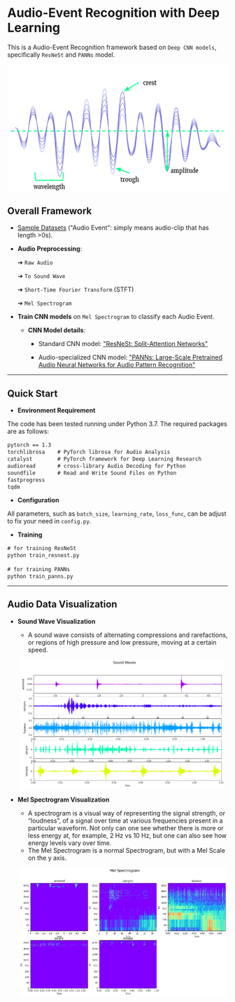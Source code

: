 # Audio-Event Recognition with Deep Learning 

This is a Audio-Event Recognition framework based on `Deep CNN models`, specifically `ResNeSt` and `PANNs` model.


<p align="center">
    <img align="center" src="https://github.com/ArgentLo/Audio-Event-Recognition/blob/master/imgs/sound_0.png" width="570" height="292.5">
</p>

## Overall Framework

- [Sample Datasets](https://www.kaggle.com/c/birdsong-recognition/data?select=train_audio) ("Audio Event":  simply means audio-clip that has length >0s).

- **Audio Preprocessing**: 

  ➔ `Raw Audio` 

  ➔ `To Sound Wave`

  ➔ `Short-Time Fourier Transform` (STFT)

  ➔ `Mel Spectrogram`

- **Train CNN models** on `Mel Spectrogram` to classify each Audio Event.

  - **CNN Model details**:

    - Standard CNN model: ["ResNeSt: Split-Attention Networks"](https://arxiv.org/abs/2004.08955)

    - Audio-specialized CNN model: ["PANNs: Large-Scale Pretrained Audio Neural Networks for Audio Pattern Recognition"](https://arxiv.org/abs/1912.10211)


----

## Quick Start

- **Environment Requirement**

The code has been tested running under Python 3.7. The required packages are as follows:

```
pytorch == 1.3
torchlibrosa    # PyTorch librosa for Audio Analysis
catalyst        # PyTorch framework for Deep Learning Research
audioread       # cross-library Audio Decoding for Python
soundfile       # Read and Write Sound Files on Python
fastprogress
tqdm
```

- **Configuration**

All parameters, such as `batch_size`, `learning_rate`, `loss_func`, can be adjust to fix your need in `config.py`.

- **Training** 

```pyton
# for training ResNeSt
python train_resnest.py

# for training PANNs
python train_panns.py
```

----

## Audio Data Visualization

- **Sound Wave Visualization**
    - A sound wave consists of alternating compressions and rarefactions, or regions of high pressure and low pressure, moving at a certain speed. 
    
    <p align="center">
        <img src="https://github.com/ArgentLo/Audio-Event-Recognition/blob/master/imgs/sound_1.png" width="467.6" height="294">
    </p>

- **Mel Spectrogram Visualization**
    - A spectrogram is a visual way of representing the signal strength, or “loudness”, of a signal over time at various frequencies present in a particular waveform. Not only can one see whether there is more or less energy at, for example, 2 Hz vs 10 Hz, but one can also see how energy levels vary over time.
    - The Mel Spectrogram is a normal Spectrogram, but with a Mel Scale on the y axis.

    <p align="center">
        <img src="https://github.com/ArgentLo/Audio-Event-Recognition/blob/master/imgs/mel_spec.png" width="476" height="294">
    </p>









